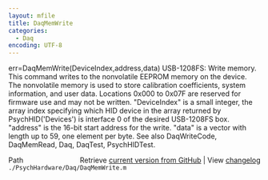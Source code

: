 ```yaml
---
layout: mfile
title: DaqMemWrite
categories:
  - Daq
encoding: UTF-8
---
```


err=DaqMemWrite(DeviceIndex,address,data)
USB-1208FS: Write memory. This command writes to the nonvolatile EEPROM
memory on the device. The nonvolatile memory is used to store
calibration coefficients, system information, and user data.  Locations
0x000 to 0x07F are reserved for firmware use and may not be written.
"DeviceIndex" is a small integer, the array index specifying which HID
      device in the array returned by PsychHID('Devices') is interface 0
      of the desired USB-1208FS box.
"address" is the 16-bit start address for the write.
"data" is a vector with length up to 59, one element per byte.
See also DaqWriteCode, DaqMemRead, Daq, DaqTest, PsychHIDTest.


<div class="code_header" style="text-align:right;">
  <span style="float:left;">Path&nbsp;&nbsp;</span> <span class="counter">Retrieve <a href=
  "https://raw.github.com/Psychtoolbox-3/Psychtoolbox-3/beta/./PsychHardware/Daq/DaqMemWrite.m">current version from GitHub</a> | View <a href=
  "https://github.com/Psychtoolbox-3/Psychtoolbox-3/commits/beta/./PsychHardware/Daq/DaqMemWrite.m">changelog</a></span>
</div>
<div class="code">
  <code>./PsychHardware/Daq/DaqMemWrite.m</code>
</div>
